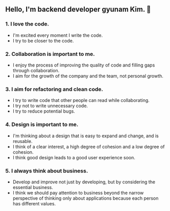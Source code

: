 <h2> Hello, I'm backend developer gyunam Kim. 👋 </h2>


<h3>1. I love the code.</h3>

- I'm excited every moment I write the code.
- I try to be closer to the code.

<h3>2. Collaboration is important to me.</h3>

- I enjoy the process of improving the quality of code and filling gaps through collaboration.
- I aim for the growth of the company and the team, not personal growth.

<h3>3. I aim for refactoring and clean code.</h3>
  
- I try to write code that other people can read while collaborating.
- I try not to write unnecessary code.
- I try to reduce potential bugs.
  
<h3>4. Design is important to me.</h3>

- I'm thinking about a design that is easy to expand and change, and is reusable.
- I think of a clear interest, a high degree of cohesion and a low degree of cohesion.
- I think good design leads to a good user experience soon.

<h3>5. I always think about business.</h3>

- Develop and improve not just by developing, but by considering the essential business.
- I think we should pay attention to business beyond the narrow perspective of thinking only about applications because each person has different values.
  

